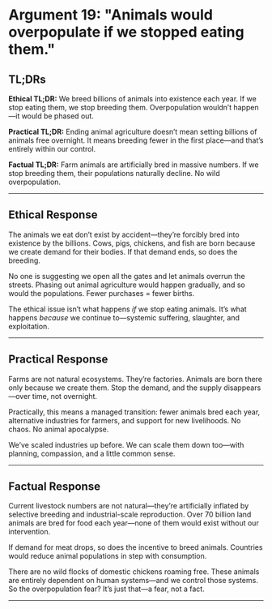 # Argument 19: "Animals would overpopulate if we stopped eating them."

## TL;DRs

**Ethical TL;DR:**
We breed billions of animals into existence each year. If we stop eating them, we stop breeding them. Overpopulation wouldn’t happen—it would be phased out.

**Practical TL;DR:**
Ending animal agriculture doesn’t mean setting billions of animals free overnight. It means breeding fewer in the first place—and that’s entirely within our control.

**Factual TL;DR:**
Farm animals are artificially bred in massive numbers. If we stop breeding them, their populations naturally decline. No wild overpopulation.

---

## Ethical Response

The animals we eat don’t exist by accident—they’re forcibly bred into existence by the billions. Cows, pigs, chickens, and fish are born because we create demand for their bodies. If that demand ends, so does the breeding.

No one is suggesting we open all the gates and let animals overrun the streets. Phasing out animal agriculture would happen gradually, and so would the populations. Fewer purchases = fewer births.

The ethical issue isn’t what happens *if* we stop eating animals. It’s what happens *because* we continue to—systemic suffering, slaughter, and exploitation.

---

## Practical Response

Farms are not natural ecosystems. They’re factories. Animals are born there only because we create them. Stop the demand, and the supply disappears—over time, not overnight.

Practically, this means a managed transition: fewer animals bred each year, alternative industries for farmers, and support for new livelihoods. No chaos. No animal apocalypse.

We’ve scaled industries up before. We can scale them down too—with planning, compassion, and a little common sense.

---

## Factual Response

Current livestock numbers are not natural—they’re artificially inflated by selective breeding and industrial-scale reproduction. Over 70 billion land animals are bred for food each year—none of them would exist without our intervention.

If demand for meat drops, so does the incentive to breed animals. Countries would reduce animal populations in step with consumption.

There are no wild flocks of domestic chickens roaming free. These animals are entirely dependent on human systems—and we control those systems. So the overpopulation fear? It’s just that—a fear, not a fact.

---